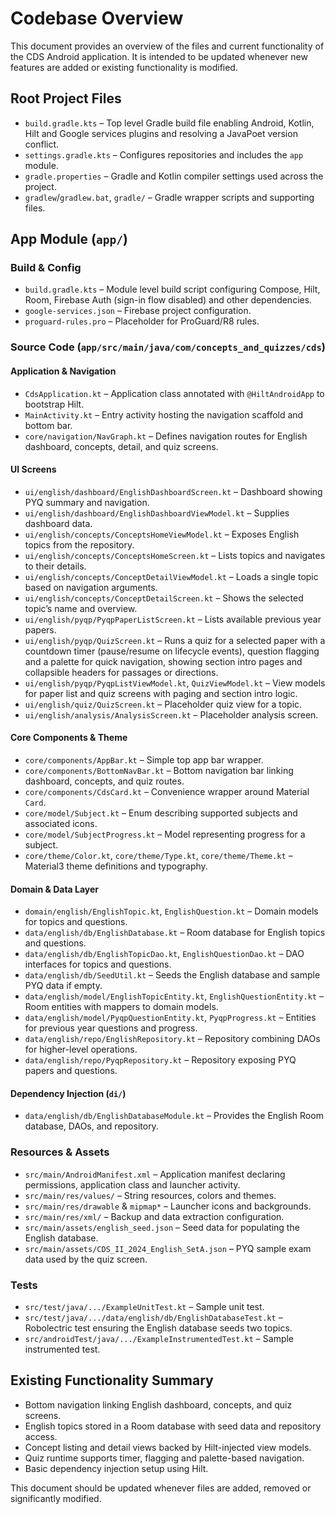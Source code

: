 # Codebase Overview

This document provides an overview of the files and current functionality of the CDS Android application.
It is intended to be updated whenever new features are added or existing functionality is modified.

## Root Project Files

- `build.gradle.kts` – Top level Gradle build file enabling Android, Kotlin, Hilt and Google services plugins and resolving a JavaPoet version conflict.
- `settings.gradle.kts` – Configures repositories and includes the `app` module.
- `gradle.properties` – Gradle and Kotlin compiler settings used across the project.
- `gradlew`/`gradlew.bat`, `gradle/` – Gradle wrapper scripts and supporting files.

## App Module (`app/`)

### Build & Config
- `build.gradle.kts` – Module level build script configuring Compose, Hilt, Room, Firebase Auth (sign-in flow disabled) and other dependencies.
- `google-services.json` – Firebase project configuration.
- `proguard-rules.pro` – Placeholder for ProGuard/R8 rules.

### Source Code (`app/src/main/java/com/concepts_and_quizzes/cds`)

#### Application & Navigation
- `CdsApplication.kt` – Application class annotated with `@HiltAndroidApp` to bootstrap Hilt.
- `MainActivity.kt` – Entry activity hosting the navigation scaffold and bottom bar.
- `core/navigation/NavGraph.kt` – Defines navigation routes for English dashboard, concepts, detail, and quiz screens.

#### UI Screens
- `ui/english/dashboard/EnglishDashboardScreen.kt` – Dashboard showing PYQ summary and navigation.
- `ui/english/dashboard/EnglishDashboardViewModel.kt` – Supplies dashboard data.
- `ui/english/concepts/ConceptsHomeViewModel.kt` – Exposes English topics from the repository.
- `ui/english/concepts/ConceptsHomeScreen.kt` – Lists topics and navigates to their details.
- `ui/english/concepts/ConceptDetailViewModel.kt` – Loads a single topic based on navigation arguments.
- `ui/english/concepts/ConceptDetailScreen.kt` – Shows the selected topic’s name and overview.
- `ui/english/pyqp/PyqpPaperListScreen.kt` – Lists available previous year papers.
- `ui/english/pyqp/QuizScreen.kt` – Runs a quiz for a selected paper with a countdown timer (pause/resume on lifecycle events), question flagging and a palette for quick navigation, showing section intro pages and collapsible headers for passages or directions.
- `ui/english/pyqp/PyqpListViewModel.kt`, `QuizViewModel.kt` – View models for paper list and quiz screens with paging and section intro logic.
- `ui/english/quiz/QuizScreen.kt` – Placeholder quiz view for a topic.
- `ui/english/analysis/AnalysisScreen.kt` – Placeholder analysis screen.

#### Core Components & Theme
- `core/components/AppBar.kt` – Simple top app bar wrapper.
- `core/components/BottomNavBar.kt` – Bottom navigation bar linking dashboard, concepts, and quiz routes.
- `core/components/CdsCard.kt` – Convenience wrapper around Material `Card`.
- `core/model/Subject.kt` – Enum describing supported subjects and associated icons.
- `core/model/SubjectProgress.kt` – Model representing progress for a subject.
- `core/theme/Color.kt`, `core/theme/Type.kt`, `core/theme/Theme.kt` – Material3 theme definitions and typography.

#### Domain & Data Layer
- `domain/english/EnglishTopic.kt`, `EnglishQuestion.kt` – Domain models for topics and questions.
- `data/english/db/EnglishDatabase.kt` – Room database for English topics and questions.
- `data/english/db/EnglishTopicDao.kt`, `EnglishQuestionDao.kt` – DAO interfaces for topics and questions.
- `data/english/db/SeedUtil.kt` – Seeds the English database and sample PYQ data if empty.
- `data/english/model/EnglishTopicEntity.kt`, `EnglishQuestionEntity.kt` – Room entities with mappers to domain models.
- `data/english/model/PyqpQuestionEntity.kt`, `PyqpProgress.kt` – Entities for previous year questions and progress.
- `data/english/repo/EnglishRepository.kt` – Repository combining DAOs for higher-level operations.
- `data/english/repo/PyqpRepository.kt` – Repository exposing PYQ papers and questions.

#### Dependency Injection (`di/`)
- `data/english/db/EnglishDatabaseModule.kt` – Provides the English Room database, DAOs, and repository.

### Resources & Assets
- `src/main/AndroidManifest.xml` – Application manifest declaring permissions, application class and launcher activity.
- `src/main/res/values/` – String resources, colors and themes.
- `src/main/res/drawable` & `mipmap*` – Launcher icons and backgrounds.
- `src/main/res/xml/` – Backup and data extraction configuration.
- `src/main/assets/english_seed.json` – Seed data for populating the English database.
- `src/main/assets/CDS_II_2024_English_SetA.json` – PYQ sample exam data used by the quiz screen.

### Tests
- `src/test/java/.../ExampleUnitTest.kt` – Sample unit test.
- `src/test/java/.../data/english/db/EnglishDatabaseTest.kt` – Robolectric test ensuring the English database seeds two topics.
- `src/androidTest/java/.../ExampleInstrumentedTest.kt` – Sample instrumented test.

## Existing Functionality Summary
- Bottom navigation linking English dashboard, concepts, and quiz screens.
- English topics stored in a Room database with seed data and repository access.
- Concept listing and detail views backed by Hilt-injected view models.
- Quiz runtime supports timer, flagging and palette-based navigation.
- Basic dependency injection setup using Hilt.

This document should be updated whenever files are added, removed or significantly modified.

